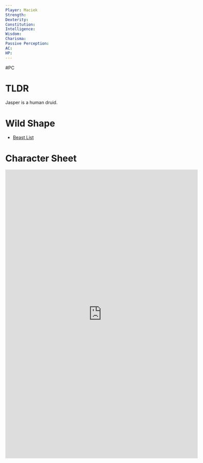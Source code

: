 ```yaml
---
Player: Maciek
Strength: 
Dexterity: 
Constitution: 
Intelligence: 
Wisdom: 
Charisma: 
Passive Perception: 
AC: 
HP:
---
```

#PC
# TLDR
Jasper is a human druid.
# Wild Shape
- [Beast List](https://dnd-wiki.org/wiki/5e_Beast_List)
# Character Sheet
<iframe src="https://www.dndbeyond.com/characters/121423906" width="600" height="900" style="border:none;"></iframe>
